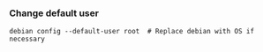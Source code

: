---
---

### Change default user
```shell
debian config --default-user root  # Replace debian with OS if necessary
```

